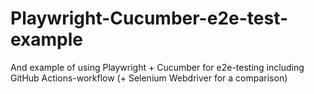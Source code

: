 # Playwright-Cucumber-e2e-test-example
 And example of using Playwright + Cucumber for e2e-testing including GitHub Actions-workflow (+ Selenium Webdriver for a comparison)
